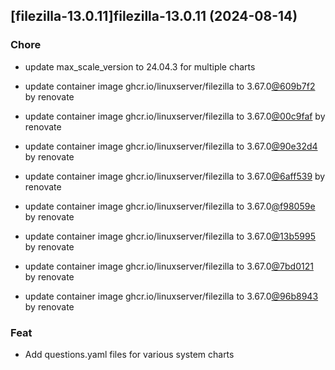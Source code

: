 

## [filezilla-13.0.11]filezilla-13.0.11 (2024-08-14)

### Chore



- update max_scale_version to 24.04.3 for multiple charts

- update container image ghcr.io/linuxserver/filezilla to 3.67.0[@609b7f2](https://github.com/609b7f2) by renovate

- update container image ghcr.io/linuxserver/filezilla to 3.67.0[@00c9faf](https://github.com/00c9faf) by renovate

- update container image ghcr.io/linuxserver/filezilla to 3.67.0[@90e32d4](https://github.com/90e32d4) by renovate

- update container image ghcr.io/linuxserver/filezilla to 3.67.0[@6aff539](https://github.com/6aff539) by renovate

- update container image ghcr.io/linuxserver/filezilla to 3.67.0[@f98059e](https://github.com/f98059e) by renovate

- update container image ghcr.io/linuxserver/filezilla to 3.67.0[@13b5995](https://github.com/13b5995) by renovate

- update container image ghcr.io/linuxserver/filezilla to 3.67.0[@7bd0121](https://github.com/7bd0121) by renovate

- update container image ghcr.io/linuxserver/filezilla to 3.67.0[@96b8943](https://github.com/96b8943) by renovate

### Feat



- Add questions.yaml files for various system charts